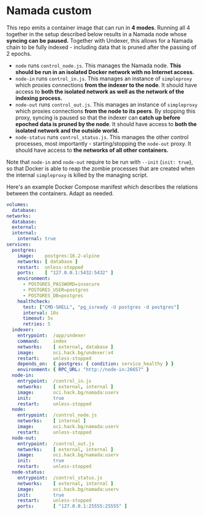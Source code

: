 # Namada custom

This repo emits a container image that can run in **4 modes**.
Running all 4 together in the setup described below results in
a Namada node whose **syncing can be paused.** Together with Undexer,
this allows for a Namada chain to be fully indexed - including data
that is pruned after the passing of 2 epochs.

* `node` runs `control_node.js`. This manages the Namada node.
  **This should be run in an isolated Docker network with no Internet access.**
* `node-in` runs `control_in.js`. This manages an instance of `simpleproxy`
  which proxies connections **from the indexer to the node**. It should have access to
  **both the isolated network as well as the network of the indexing process.**
* `node-out` runs `control_out.js`. This manages an instance of `simpleproxy`
  which proxies connections **from the node to its peers**. By stopping this proxy,
  syncing is paused so that the indexer can **catch up before epoched data
  is pruned by the node**. It should have access to **both the isolated network
  and the outside world.**
* `node-status` runs `control_status.js`. This manages the other control processes,
  most importantly - starting/stopping the `node-out` proxy. It should have access
  to **the networks of all other containers.**

Note that `node-in` and `node-out` require to be run with `--init` (`init: true`),
so that Docker is able to reap the zombie processes that are created when the
internal `simpleproxy` is killed by the managing script.

Here's an example Docker Compose manifest which describes the relations between
the containers. Adapt as needed.

```yaml
volumes:
  database:
networks:
  database:
  external:
  internal:
    internal: true
services:
  postgres:
    image:    postgres:16.2-alpine
    networks: [ database ]
    restart:  unless-stopped
    ports:    [ "127.0.0.1:5432:5432" ]
    environment:
      - POSTGRES_PASSWORD=insecure
      - POSTGRES_USER=postgres
      - POSTGRES_DB=postgres
    healthcheck:
      test: ["CMD-SHELL", "pg_isready -U postgres -d postgres"]
      interval: 10s
      timeout: 5s
      retries: 5
  indexer:
    entrypoint:  /app/undexer
    command:     index
    networks:    [ external, database ]
    image:       oci.hack.bg/undexer:v4
    restart:     unless-stopped
    depends_on:  { postgres: { condition: service_healthy } }
    environment: { RPC_URL: "http://node-in:26657" }
  node-in:
    entrypoint:  /control_in.js
    networks:    [ external, internal ]
    image:       oci.hack.bg/namada:userv
    init:        true
    restart:     unless-stopped
  node:
    entrypoint:  /control_node.js
    networks:    [ internal ]
    image:       oci.hack.bg/namada:userv
    restart:     unless-stopped
  node-out:
    entrypoint:  /control_out.js
    networks:    [ external, internal ]
    image:       oci.hack.bg/namada:userv
    init:        true
    restart:     unless-stopped
  node-status:
    entrypoint:  /control_status.js
    networks:    [ external, internal ]
    image:       oci.hack.bg/namada:userv
    init:        true
    restart:     unless-stopped
    ports:       [ "127.0.0.1:25555:25555" ]
```
